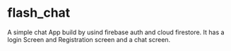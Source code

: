 # flash_chat

A simple chat App build by usind firebase auth and cloud firestore. 
It has a login Screen and Registration screen and a chat screen.
